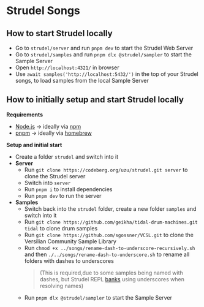 # Strudel Songs
## How to start Strudel locally
- Go to `strudel/server` and run  `pnpm dev` to start the Strudel Web Server
- Go to `strudel/samples` and run `pnpm dlx @strudel/sampler` to start the Sample Server
- Open `http://localhost:4321/` in browser
- Use `await samples('http://localhost:5432/')` in the top of your Strudel songs, to load samples from the local Sample Server

## How to initially setup and start Strudel locally
**Requirements**
- [Node.js](https://nodejs.org/en/) -> ideally via [npm](https://www.npmjs.com/)
- [pnpm](https://pnpm.io/installation) -> ideally via [homebrew](https://docs.brew.sh/Installation)

**Setup and initial start**
- Create a folder `strudel` and switch into it
- **Server**
  - Run `git clone https://codeberg.org/uzu/strudel.git server` to clone the Strudel server
  - Switch into `server`
  - Run `pnpm i` to install dependencies
  - Run `pnpm dev` to run the server
- **Samples**
  - Switch back into the `strudel` folder, create a new folder `samples` and switch into it
  - Run `git clone https://github.com/geikha/tidal-drum-machines.git tidal` to clone drum samples
  - Run `git clone https://github.com/sgossner/VCSL.git` to clone the Versilian Community Sample Library
  - Run `chmod +x ../songs/rename-dash-to-underscore-recursively.sh` and then `./../songs/rename-dash-to-underscore.sh` to rename all folders with dashes to underscores 
    >(This is required,due to some samples being named with dashes, but Strudel REPL [banks](https://strudel.cc/learn/samples/#sound-banks) using underscores when resolving names)
  - Run `pnpm dlx @strudel/sampler` to start the Sample Server